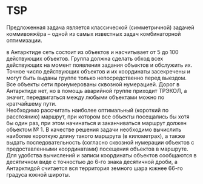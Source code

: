 # TSP

Предложенная задача является классической (симметричной) задачей коммивояжёра – одной из самых известных задач комбинаторной оптимизации.

в Антарктиде сеть состоит из объектов и насчитывает от 5 до 100 действующих объектов. Группа должна сделать обход всех действующих на момент появления задания объектов и обслужить их. Точное число действующих объектов и их координаты засекречены и могут быть 
выданы группе только непосредственно перед выездом. Все объекты сети пронумерованы сквозной нумерацией. Дорог в Антарктиде нет, но в помощь аварийной группе приходит ТРЭКОЛ, а значит, передвигаться между любыми объектами можно по кратчайшему пути.  
Необходимо рассчитать наиболее оптимальный (короткий по расстоянию) маршрут, при котором все объекты посещались бы хотя бы один раз, при этом начинаться и заканчиваться маршрут должен объектом № 1. 
В качестве решения задачи необходимо вычислить наиболее короткую длину такого маршрута (в километрах), а также выдать последовательность (согласно сквозной нумерации объектов с предоставленными координатами) посещения объектов в маршруте.
Для удобства вычислений и записи координаты объектов сообщаются в десятичном виде с точностью до 6-го знака десятичной дроби, а Антарктидой считается вся территория земного шара южнее 66-го градуса южной широты. 
